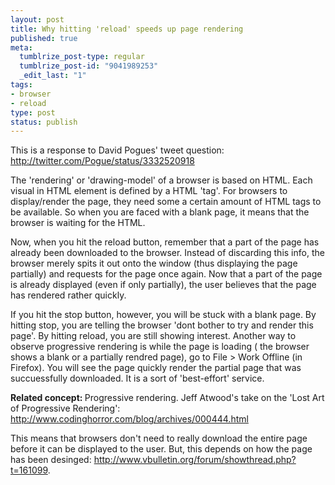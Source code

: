 ```yaml
--- 
layout: post
title: Why hitting 'reload' speeds up page rendering
published: true
meta: 
  tumblrize_post-type: regular
  tumblrize_post-id: "9041989253"
  _edit_last: "1"
tags: 
- browser
- reload
type: post
status: publish
---
```

This is a response to David Pogues' tweet question: <a href="http://twitter.com/Pogue/status/3332520918" target="_blank">http://twitter.com/Pogue/status/3332520918 </a>

The 'rendering' or 'drawing-model' of a browser is based on HTML. Each visual in HTML element is defined by a HTML 'tag'. For browsers to display/render the page, they need some a certain amount of HTML tags to be available. So when you are faced with a blank page, it means that the browser is waiting for the HTML.

Now, when you hit the reload button, remember that a part of the page has already been downloaded to the browser. Instead of discarding this info, the browser merely spits it out onto the window (thus displaying the page partially) and requests for the page once again. Now that a part of the page is already displayed (even if only partially), the user believes that the page has rendered rather quickly.

If you hit the stop button, however, you will be stuck with a blank page. By hitting stop, you are telling the browser 'dont bother to try and render this page'. By hitting reload, you are still showing interest. Another way to observe progressive rendering is while the page is loading ( the browser shows a blank or a partially rendred page), go to File &gt; Work Offline (in Firefox). You will see the page quickly render the partial page that was succuessfully downloaded. It is a sort of 'best-effort' service.

<strong>Related concept: </strong>Progressive rendering. Jeff Atwood's take on the 'Lost Art of Progressive Rendering': <a href="http://www.codinghorror.com/blog/archives/000444.html">http://www.codinghorror.com/blog/archives/000444.html</a>

This means that browsers don't need to really download the entire page before it can be displayed to the user. But, this depends on how the page has been desinged: <a href="http://www.vbulletin.org/forum/showthread.php?t=161099 " target="_blank">http://www.vbulletin.org/forum/showthread.php?t=161099</a>.
